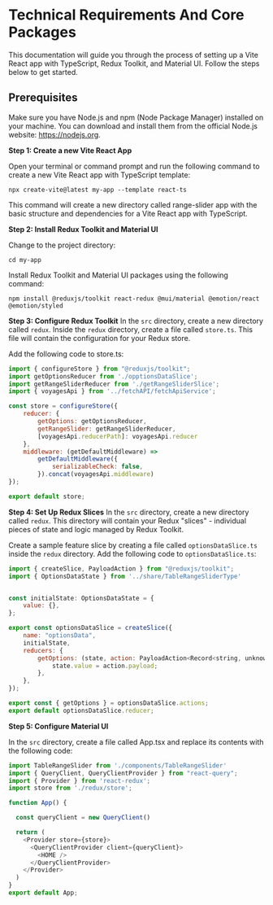 # Technical Requirements And Core Packages

This documentation will guide you through the process of setting up a Vite React app with TypeScript, Redux Toolkit, and Material UI. Follow the steps below to get started.

## Prerequisites
Make sure you have Node.js and npm (Node Package Manager) installed on your machine. You can download and install them from the official Node.js website: https://nodejs.org.
 
**Step 1: Create a new Vite React App**

Open your terminal or command prompt and run the following command to create a new Vite React app with TypeScript template:

```
npx create-vite@latest my-app --template react-ts
```

This command will create a new directory called range-slider app with the basic structure and dependencies for a Vite React app with TypeScript.


**Step 2: Install Redux Toolkit and Material UI**

Change to the project directory:
```
cd my-app
```

Install Redux Toolkit and Material UI packages using the following command:
```
npm install @reduxjs/toolkit react-redux @mui/material @emotion/react @emotion/styled
```

**Step 3: Configure Redux Toolkit**
In the ```src``` directory, create a new directory called ```redux```. Inside the ```redux``` directory, create a file called ```store.ts```. 
This file will contain the configuration for your Redux store.

Add the following code to store.ts:

```javascript
import { configureStore } from "@reduxjs/toolkit";
import getOptionsReducer from './opptionsDataSlice';
import getRangeSliderReducer from './getRangeSliderSlice';
import { voyagesApi } from '../fetchAPI/fetchApiService';

const store = configureStore({
    reducer: {
        getOptions: getOptionsReducer,
        getRangeSlider: getRangeSliderReducer,
        [voyagesApi.reducerPath]: voyagesApi.reducer
    },
    middleware: (getDefaultMiddleware) =>
        getDefaultMiddleware({
            serializableCheck: false,
        }).concat(voyagesApi.middleware)
});

export default store;
```

**Step 4: Set Up Redux Slices**
In the ```src``` directory, create a new directory called ```redux```. This directory will contain your Redux "slices" - individual pieces of state and logic managed by Redux Toolkit.

Create a sample feature slice by creating a file called ```optionsDataSlice.ts```  inside the ```redux``` directory. Add the following code to ```optionsDataSlice.ts```:
```javascript
import { createSlice, PayloadAction } from "@reduxjs/toolkit";
import { OptionsDataState } from '../share/TableRangeSliderType'


const initialState: OptionsDataState = {
    value: {},
};

export const optionsDataSlice = createSlice({
    name: "optionsData",
    initialState,
    reducers: {
        getOptions: (state, action: PayloadAction<Record<string, unknown>>) => {
            state.value = action.payload;
        },
    },
});

export const { getOptions } = optionsDataSlice.actions;
export default optionsDataSlice.reducer;

```

**Step 5: Configure Material UI**

In the ```src``` directory, create a file called App.tsx and replace its contents with the following code:

```javascript
import TableRangeSlider from './components/TableRangeSlider'
import { QueryClient, QueryClientProvider } from "react-query";
import { Provider } from 'react-redux';
import store from './redux/store';

function App() {

  const queryClient = new QueryClient()

  return (
    <Provider store={store}>
      <QueryClientProvider client={queryClient}>
        <HOME />
      </QueryClientProvider>
    </Provider>
  )
}
export default App;


```
